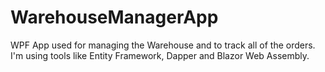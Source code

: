 # WarehouseManagerApp
WPF App used for managing the Warehouse and to track all of the orders.
I'm using tools like Entity Framework, Dapper and Blazor Web Assembly.
